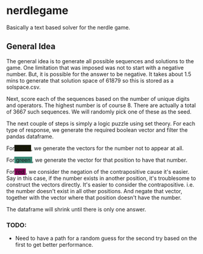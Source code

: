 # nerdlegame
Basically a text based solver for the nerdle game.

## General Idea
The general idea is to generate all possible sequences and solutions to the game.
One limitation that was imposed was not to start with a negative number.
But, it is possible for the answer to be negative.
It takes about 1.5 mins to generate that solution space of
61879 so this is stored as a solspace.csv.

Next, score each of the sequences based on the number of unique digits
and operators. The highest number is of course 8.
There are actually a total of 3667 such sequences.
We will randomly pick one of these as the seed.

The next couple of steps is simply a logic puzzle
using set theory. For each type of response,
we generate the required boolean vector and filter
the pandas dataframe.

For<span style="background-color:#161803"> black </span>, we generate the vectors for the number not to appear at all.

For<span style="background-color:#398874"> green </span>, we generate the vector for that position to have that number.

For<span style="background-color:#820458"> red </span>, we consider the negation of the contrapositive cause it's easier.
Say in this case, if the number exists in another position, it's troublesome
to construct the vectors directly. It's easier to consider the contrapositive.
i.e. the number doesn't exist in all other positions.
And negate that vector, together with the vector where that position doesn't have the number.

The dataframe will shrink until there is only one answer.

### TODO:
- Need to have a path for a random guess for the second try based on the first to get better performance.
